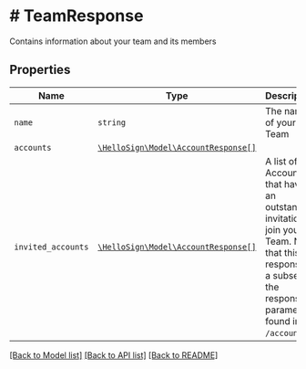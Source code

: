 # # TeamResponse

Contains information about your team and its members

## Properties

Name | Type | Description | Notes
------------ | ------------- | ------------- | -------------
| `name` | ```string``` |  The name of your Team  |  |
| `accounts` | [```\HelloSign\Model\AccountResponse[]```](AccountResponse.md) |    |  |
| `invited_accounts` | [```\HelloSign\Model\AccountResponse[]```](AccountResponse.md) |  A list of all Accounts that have an outstanding invitation to join your Team. Note that this response is a subset of the response parameters found in `GET /account`.  |  |

[[Back to Model list]](../../README.md#models) [[Back to API list]](../../README.md#endpoints) [[Back to README]](../../README.md)
